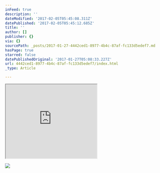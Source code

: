 ```yaml
---
inFeed: true
description: ''
dateModified: '2017-02-05T05:45:08.311Z'
datePublished: '2017-02-05T05:45:12.685Z'
title: ''
author: []
publisher: {}
via: {}
sourcePath: _posts/2017-01-27-4442ced1-8977-4b4c-87af-fc133d5edef7.md
hasPage: true
starred: false
datePublishedOriginal: '2017-01-27T05:08:33.227Z'
url: 4442ced1-8977-4b4c-87af-fc133d5edef7/index.html
_type: Article

---
```

<iframe src="https://the-grid.github.io/ed-userhtml/?g=eJyd0U1PgzAYB_C7n-IJZ7duozBmGIlimAdjNiHO7GLKVigOCrZdUD-9vM14YAdJmrR9kvb3f1q7cOzQWbNc5bAiaUrFFzwm_ChtFDo2KpwrmwATNFpqTKlC3iBUluVYZqe4GuN9nqG4PYb4CMst-9ggDRQRMVVL7S1MCT9qDkwXhg4VMZtMMQTsxA9UhIk4SAgoyaDxJdiI_NvcPO9mW6_P9EYWXv3K1WxcNzWvWXc185xGKkHJcVAEw_tWm6g_wnQycf9kMJsMVfG-2XRFC_xTQQX4JBR0UITXh92n61-KYLRY1-meJTQapOD3J7G_61dwbSzahuZ69aOEqzwbxOhR6YuyjwlGulXfj1vHmkFA0pwPUubKFAv9wpOZt8htgQpaCyopV_CS1J90tn4AgVgEdw" height="244" style=""></iframe>

![](https://the-grid-user-content.s3-us-west-2.amazonaws.com/3f538049-5d8d-428c-ae94-92f8d1650ad5.jpg)